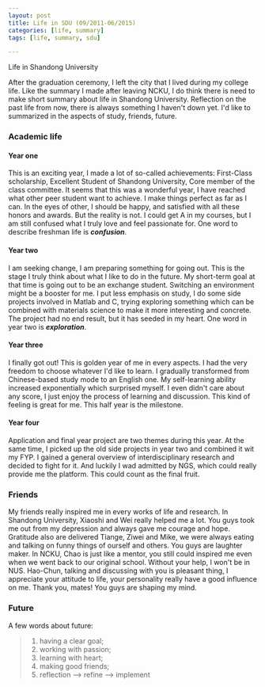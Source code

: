 ```yaml
---
layout: post
title: Life in SDU (09/2011-06/2015)
categories: [life, summary]
tags: [life, summary, sdu]

---
```


Life in Shandong University

After the graduation ceremony, I left the city that I lived during my college life. Like the summary I made after leaving NCKU, I do think there is need to make short summary about life in Shandong University. Reflection on the past life from now, there is always something I haven't down yet. I'd like to summarized in the aspects of study, friends, future.


### Academic life

#### Year one

This is an exciting year,  I made a lot of so-called achievements: First-Class scholarship, Excellent Student of Shandong University, Core member of the class committee. It seems that this was a wonderful year, I have reached what other peer student want to achieve. I make things perfect as far as I can. In the eyes of other, I should be happy, and satisfied with all these honors and awards. But the reality is not. I could get A in my courses, but I am still confused what I truly love and feel passionate for. One word to describe freshman life is ***confusion***. 

#### Year two

I am seeking change, I am preparing something for going out. This is the stage I truly think about what I like to do in the future. My short-term goal at that time is going out to be an exchange student. Switching an environment might be a booster for me. I put less emphasis on study, I do some side projects involved in Matlab and C, trying exploring something which can be combined with materials science to make it more interesting and concrete. The project had no end result, but it has seeded in my heart. One word in year two is ***exploration***.

#### Year three

I finally got out! This is golden year of me in every aspects. I had the very freedom to choose whatever I'd like to learn. I gradually transformed from Chinese-based study mode to an English one. My self-learning ability increased exponentially which surprised myself. I even didn't care about any score, I just enjoy the process of learning and discussion. This kind of feeling is great for me. This half year is the milestone.

#### Year four

Application and final year project are two themes during this year. At the same time, I picked up the old side projects in year two and combined it wit my FYP. I gained a general overview of interdisciplinary research and decided to fight for it. And luckily I wad admitted by NGS, which could really provide me the platform. This could count as the final fruit.

### Friends

My friends really inspired me in every works of life and research. In Shandong University, Xiaoshi and Wei really helped me a lot. You guys took me out from my depression and always gave me courage and hope. Gratitude also are delivered Tiange, Ziwei and Mike, we were always eating and talking on funny things of ourself and others. You guys are laughter maker. In NCKU, Chao is just like a mentor, you still could inspired me even when we went back to our original school. Without your help, I won't be in NUS. Hao-Chun, talking and discussing with you is pleasant thing, I appreciate your attitude to life, your personality really have a good influence on me. Thank you, mates! You guys are shaping my mind. 

### Future

A few words about future:

> 1. having a clear goal;
> 2. working with passion;
> 3. learning with heart;
> 4. making good friends;
> 5. reflection --> refine --> implement  

